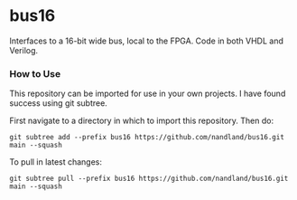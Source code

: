 # bus16
Interfaces to a 16-bit wide bus, local to the FPGA.
Code in both VHDL and Verilog.

### How to Use
This repository can be imported for use in your own projects. I have found success using git subtree.

First navigate to a directory in which to import this repository. Then do:

`git subtree add --prefix bus16 https://github.com/nandland/bus16.git main --squash`

To pull in latest changes:

`git subtree pull --prefix bus16 https://github.com/nandland/bus16.git main --squash`
